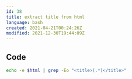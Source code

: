 ```yaml
---
id: 38
title: extract title from html
language: bash
created: 2021-04-21T00:24:26Z
modified: 2021-12-30T19:44:09Z
---
```


## Code

```bash
echo -e $html | grep -Eo "<title>(.*)</title>"
```

<!-- end -->

